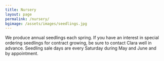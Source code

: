 ```yaml
---
title: Nursery
layout: page
permalink: /nursery/
bgimage: /assets/images/seedlings.jpg
---
```


We produce annual seedlings each spring. If you have an interest in special
ordering seedlings for contract growing, be sure to contact Clara well in
advance. Seedling sale days are every Saturday during May and June and by
appointment.

